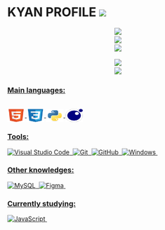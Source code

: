 # KYAN PROFILE <img src="https://media.discordapp.net/attachments/1036829477939982447/1045723018170736650/1045022754665152532.gif" width="50">
<p align="center">
	<img src="https://lanyard-profile-readme.vercel.app/api/973588723809783928?hideTimestamp=true&hideBadges=False"/>
	<br>
	<img src="https://github-readme-stats.vercel.app/api?username=hayek0x&include_all_commits=true&show_icons=true&hide_border=true&hide_title=true&count_private=true&theme=dark">
	<br>
	<img src="https://github-readme-stats.vercel.app/api/top-langs/?username=hayek0x&layout=compact&count_private=false&langs_count=8&hide_border=true&theme=dark">
</p>

<div align="center">  
<a href="https://discord.com/users/818675044208082945" target="_blank"><img src="https://img.shields.io/badge/Discord-%237289DA.svg?style=for-the-badge&logo=discord&logoColor=white"</a>
</div> 

<div align="center">  
<a href="https://www.instagram.com/cahh.4m/" target="_blank"><img src="https://img.shields.io/badge/-Instagram-%23E4405F?style=for-the-badge&logo=instagram&logoColor=white"</a>
</div> 
 
### Main languages:
<div style="display: inline_block"><br>
  <img align="center" alt="Rafa-HTML" height="30" width="40" src="https://raw.githubusercontent.com/devicons/devicon/master/icons/html5/html5-original.svg">
  <img align="center" alt="Rafa-CSS" height="30" width="40" src="https://raw.githubusercontent.com/devicons/devicon/master/icons/css3/css3-original.svg">
  <img align="center" alt="Rafa-Python" height="30" width="40" src="https://raw.githubusercontent.com/devicons/devicon/master/icons/python/python-original.svg">
  <img align="center" alt="Rafa-Lua" height="30" width="40" src="https://raw.githubusercontent.com/devicons/devicon/master/icons/lua/lua-original.svg">
</div>


 
### Tools:
![Visual Studio Code](https://img.shields.io/badge/-Visual%20Studio%20Code-0D1117?style=for-the-badge&logo=visual-studio&logoColor=1572B6&labelColor=0D1117)&nbsp;
![Git](https://img.shields.io/badge/-Git-0D1117?style=for-the-badge&logo=git&labelColor=0D1117)&nbsp;
![GitHub](https://img.shields.io/badge/-GitHub-0D1117?style=for-the-badge&logo=github&labelColor=0D1117)&nbsp;
![Windows](https://img.shields.io/badge/-Windows-0D1117?style=for-the-badge&logo=windows&labelColor=0D1117)&nbsp;

### Other knowledges:
![MySQL](https://img.shields.io/badge/-mysql-0D1117?style=for-the-badge&logo=mysql&labelColor=0D1117)&nbsp;
![Figma](https://img.shields.io/badge/-figma-0D1117?style=for-the-badge&logo=figma&labelColor=0D1117)&nbsp;

	
### Currently studying:
![JavaScript](https://img.shields.io/badge/-JavaScript-0D1117?style=for-the-badge&logo=javascript&labelColor=0D1117&textColor=0D1117)&nbsp;
